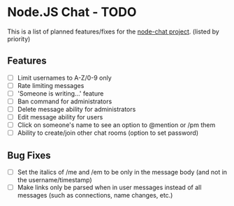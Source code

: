 Node.JS Chat - TODO
===================
This is a list of planned features/fixes for the [node-chat project](https://github.com/IgorAntun/node-chat).
(listed by priority)

## Features
- [ ] Limit usernames to A-Z/0-9 only
- [ ] Rate limiting messages
- [ ] 'Someone is writing...' feature
- [ ] Ban command for administrators
- [ ] Delete message ability for administrators
- [ ] Edit message ability for users
- [ ] Click on someone's name to see an option to @mention or /pm them
- [ ] Ability to create/join other chat rooms (option to set password)

## Bug Fixes
- [ ] Set the italics of /me and /em to be only in the message body (and not in the username/timestamp)
- [ ] Make links only be parsed when in user messages instead of all messages (such as connections, name changes, etc.)
